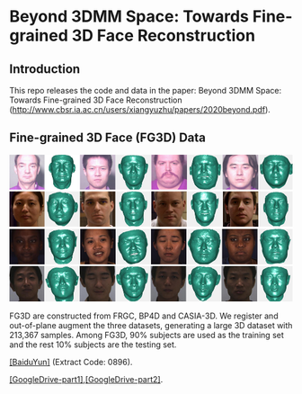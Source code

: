 # Beyond 3DMM Space: Towards Fine-grained 3D Face Reconstruction

## Introduction
This repo releases the code and data in the paper: Beyond 3DMM Space: Towards Fine-grained 3D Face Reconstruction (http://www.cbsr.ia.ac.cn/users/xiangyuzhu/papers/2020beyond.pdf). 


## Fine-grained 3D Face (FG3D) Data
<p align="center">
  <img src="images/fig-fg3d.png" alt="FG3D" width="550px">
</p>

FG3D are constructed from FRGC, BP4D and CASIA-3D. We register and out-of-plane augment the three datasets, generating a large 3D dataset with 213,367 samples. Among FG3D, 90% subjects are used as the training set and the rest 10\% subjects are the testing set. 

[[BaiduYun]](https://pan.baidu.com/s/1HDjIIlKz-Z3gfnr8FEBk4A) (Extract Code: 0896).

[[GoogleDrive-part1]](https://drive.google.com/drive/folders/1zmyekrHABO-eykloxM1z0TRiXTm7oM3r?usp=sharing),[[GoogleDrive-part2]](https://drive.google.com/drive/folders/1A6spIFydKoCOaINHNVb_wsSOq_7WDvvl?usp=sharing).

